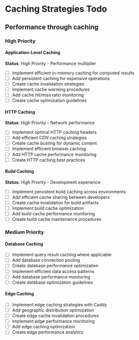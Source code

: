 # Caching Strategies Todo

## Performance through caching

### High Priority

#### Application-Level Caching
**Status**: High Priority - Performance multiplier

- [ ] Implement efficient in-memory caching for computed results
- [ ] Add persistent caching for expensive operations
- [ ] Create cache invalidation strategies
- [ ] Implement cache warming procedures
- [ ] Add cache hit/miss ratio monitoring
- [ ] Create cache optimization guidelines

#### HTTP Caching
**Status**: High Priority - Network performance

- [ ] Implement optimal HTTP caching headers
- [ ] Add efficient CDN caching strategies
- [ ] Create cache busting for dynamic content
- [ ] Implement efficient browser caching
- [ ] Add HTTP cache performance monitoring
- [ ] Create HTTP caching best practices

#### Build Caching
**Status**: High Priority - Development experience

- [ ] Implement persistent build caching across environments
- [ ] Add efficient cache sharing between developers
- [ ] Create cache invalidation for build artifacts
- [ ] Implement build cache optimization
- [ ] Add build cache performance monitoring
- [ ] Create build cache maintenance procedures

### Medium Priority

#### Database Caching
- [ ] Implement query result caching where applicable
- [ ] Add database connection pooling
- [ ] Create database performance optimization
- [ ] Implement efficient data access patterns
- [ ] Add database performance monitoring
- [ ] Create database optimization guidelines

#### Edge Caching
- [ ] Implement edge caching strategies with Caddy
- [ ] Add geographic distribution optimization
- [ ] Create edge cache invalidation procedures
- [ ] Implement edge performance monitoring
- [ ] Add edge caching optimization
- [ ] Create edge performance analytics